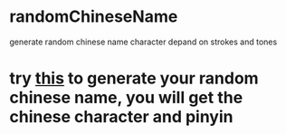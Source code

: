 # randomChineseName
generate random chinese name character depand on strokes and tones
# try [this](https://fishenal.github.io/randomChineseName/web/index.html) to generate your random chinese name, you will get the chinese character and pinyin
